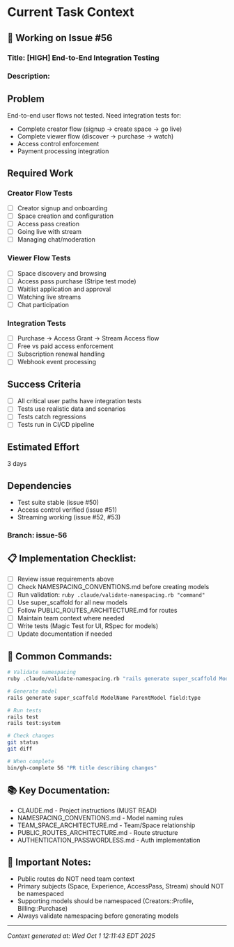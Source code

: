 # Current Task Context

## 🎯 Working on Issue #56

### Title: [HIGH] End-to-End Integration Testing

### Description:
## Problem
End-to-end user flows not tested. Need integration tests for:
- Complete creator flow (signup → create space → go live)
- Complete viewer flow (discover → purchase → watch)
- Access control enforcement
- Payment processing integration

## Required Work

### Creator Flow Tests
- [ ] Creator signup and onboarding
- [ ] Space creation and configuration
- [ ] Access pass creation
- [ ] Going live with stream
- [ ] Managing chat/moderation

### Viewer Flow Tests  
- [ ] Space discovery and browsing
- [ ] Access pass purchase (Stripe test mode)
- [ ] Waitlist application and approval
- [ ] Watching live streams
- [ ] Chat participation

### Integration Tests
- [ ] Purchase → Access Grant → Stream Access flow
- [ ] Free vs paid access enforcement
- [ ] Subscription renewal handling
- [ ] Webhook event processing

## Success Criteria
- [ ] All critical user paths have integration tests
- [ ] Tests use realistic data and scenarios
- [ ] Tests catch regressions
- [ ] Tests run in CI/CD pipeline

## Estimated Effort
3 days

## Dependencies
- Test suite stable (issue #50)
- Access control verified (issue #51)
- Streaming working (issue #52, #53)

### Branch: issue-56

## 📋 Implementation Checklist:
- [ ] Review issue requirements above
- [ ] Check NAMESPACING_CONVENTIONS.md before creating models
- [ ] Run validation: `ruby .claude/validate-namespacing.rb "command"`
- [ ] Use super_scaffold for all new models
- [ ] Follow PUBLIC_ROUTES_ARCHITECTURE.md for routes
- [ ] Maintain team context where needed
- [ ] Write tests (Magic Test for UI, RSpec for models)
- [ ] Update documentation if needed

## 🔧 Common Commands:
```bash
# Validate namespacing
ruby .claude/validate-namespacing.rb "rails generate super_scaffold ModelName"

# Generate model
rails generate super_scaffold ModelName ParentModel field:type

# Run tests
rails test
rails test:system

# Check changes
git status
git diff

# When complete
bin/gh-complete 56 "PR title describing changes"
```

## 📚 Key Documentation:
- CLAUDE.md - Project instructions (MUST READ)
- NAMESPACING_CONVENTIONS.md - Model naming rules
- TEAM_SPACE_ARCHITECTURE.md - Team/Space relationship
- PUBLIC_ROUTES_ARCHITECTURE.md - Route structure
- AUTHENTICATION_PASSWORDLESS.md - Auth implementation

## 🚨 Important Notes:
- Public routes do NOT need team context
- Primary subjects (Space, Experience, AccessPass, Stream) should NOT be namespaced
- Supporting models should be namespaced (Creators::Profile, Billing::Purchase)
- Always validate namespacing before generating models

---
*Context generated at: Wed Oct  1 12:11:43 EDT 2025*

